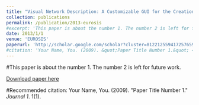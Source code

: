 ```yaml
---
title: "Visual Network Description: A Customizable GUI for the Creation of Software Defined Network Simulations"
collection: publications
permalink: /publication/2013-eurosis
#excerpt: 'This paper is about the number 1. The number 2 is left for future work.'
date: 2013/1/1
venue: 'EUROSIS'
paperurl: 'http://scholar.google.com/scholar?cluster=8122125594172576593&hl=en&oi=scholarr'
#citation: 'Your Name, You. (2009). &quot;Paper Title Number 1.&quot; <i>Journal 1</i>. 1(1).'
---
```

#This paper is about the number 1. The number 2 is left for future work.

[Download paper here](http://scholar.google.com/scholar?cluster=8122125594172576593&hl=en&oi=scholarr)

#Recommended citation: Your Name, You. (2009). "Paper Title Number 1." <i>Journal 1</i>. 1(1).
